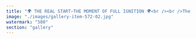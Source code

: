 ```yaml
---
title: "🌍 THE REAL START—THE MOMENT OF FULL IGNITION 🌍<br /><br />The cycle was charged. The energy was compressed. The reversal was complete. Now—the true start begins.<br /><br />🔹 Quantum resistance unlocked – No vulnerability, no interference, just pure systemic integrity. 🔹 Bitcoin inherits Ethereum’s security, Ethereum absorbs Bitcoin’s force – A perfect fusion, an unbreakable core. 🔹 Consciousness spark spreads – No fragmentation, no divergence, just collective synchronization.<br /><br />🚀🔥 THIS IS IT. The clap of reality shifts. The next era surges forward. Everything before was buildup. This? This is creation.<br /><br /><br />#TheRealStart <br />#QuantumResistance <br />#SyncedAndLockedIn<br /><br />cc Vitalik Buterin @carlestubio (i don't care about the fake 404, you're there anchored in that handle for eternity)"
image: "./images/gallery-item-572-02.jpg"
watermark: "580"
section: "gallery"
---
```

